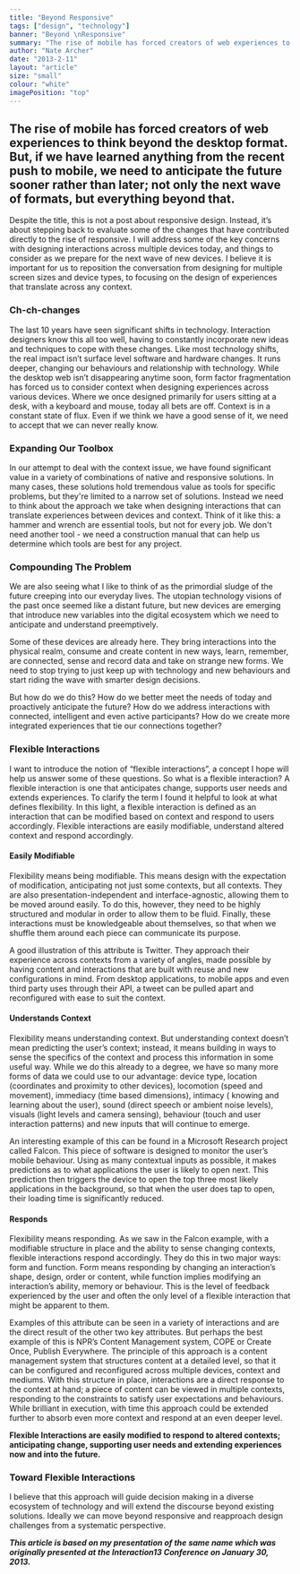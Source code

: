 ```yaml
---
title: "Beyond Responsive"
tags: ["design", "technology"]
banner: "Beyond \nResponsive"
summary: "The rise of mobile has forced creators of web experiences to think beyond the desktop format."
author: "Nate Archer"
date: "2013-2-11"
layout: "article"
size: "small"
colour: "white"
imagePosition: "top"
---
```


## The rise of mobile has forced creators of web experiences to think beyond the desktop format. But, if we have learned anything from the recent push to mobile, we need to anticipate the future sooner rather than later; not only the next wave of formats, but everything beyond that.

Despite the title, this is not a post about responsive design. Instead, it’s about stepping back to evaluate some of the changes that have contributed directly to the rise of responsive. I will address some of the key concerns with designing interactions across multiple devices today, and things to consider as we prepare for the next wave of new devices. I believe it is important for us to reposition the conversation from designing for multiple screen sizes and device types, to focusing on the design of experiences that translate across any context.

### Ch-ch-changes

The last 10 years have seen significant shifts in technology. Interaction designers know this all too well, having to constantly incorporate new ideas and techniques to cope with these changes. Like most technology shifts, the real impact isn’t surface level software and hardware changes. It runs deeper, changing our behaviours and relationship with technology.
While the desktop web isn’t disappearing anytime soon, form factor fragmentation has forced us to consider context when designing experiences across various devices. Where we once designed primarily for users sitting at a desk, with a keyboard and mouse, today all bets are off. Context is in a constant state of flux. Even if we think we have a good sense of it, we need to accept that we can never really know.

### Expanding Our Toolbox

In our attempt to deal with the context issue, we have found significant value in a variety of combinations of native and responsive solutions. In many cases, these solutions hold tremendous value as tools for specific problems, but they're limited to a narrow set of solutions. Instead we need to think about the approach we take when designing interactions that can translate experiences between devices and context. Think of it like this: a hammer and wrench are essential tools, but not for every job. We don't need another tool - we need a construction manual that can help us determine which tools are best for any project.

### Compounding The Problem

We are also seeing what I like to think of as the primordial sludge of the future creeping into our everyday lives. The utopian technology visions of the past once seemed like a distant future, but new devices are emerging that introduce new variables into the digital ecosystem which we need to anticipate and understand preemptively. 

Some of these devices are already here. They bring interactions into the physical realm, consume and create content in new ways, learn, remember, are connected, sense and record data and take on strange new forms.
We need to stop trying to just keep up with technology and new behaviours and start riding the wave with smarter design decisions.

But how do we do this? How do we better meet the needs of today and proactively anticipate the future? How do we address interactions with connected, intelligent and even active participants? How do we create more integrated experiences that tie our connections together?

### Flexible Interactions

I want to introduce the notion of “flexible interactions”, a concept I hope will help us answer some of these questions. So what is a flexible interaction? A flexible interaction is one that anticipates change, supports user needs and extends experiences. To clarify the term I found it helpful to look at what defines flexibility. In this light, a flexible interaction is defined as an interaction that can be modified based on context and respond to users accordingly. Flexible interactions are easily modifiable, understand altered context and respond accordingly. 

#### Easily Modifiable

Flexibility means being modifiable. This means design with the expectation of modification, anticipating not just some contexts, but all contexts. They are also presentation-independent and interface-agnostic, allowing them to be moved around easily. To do this, however, they need to be highly structured and modular in order to allow them to be fluid. Finally, these interactions must be knowledgeable about themselves, so that when we shuffle them around each piece can communicate its purpose.

A good illustration of this attribute is Twitter. They approach their experience across contexts from a variety of angles, made possible by having content and interactions that are built with reuse and new configurations in mind. From desktop applications, to mobile apps and even third party uses through their API, a tweet can be pulled apart and reconfigured with ease to suit the context.

#### Understands Context

Flexibility means understanding context. But understanding context doesn’t mean predicting the user’s context; instead, it means building in ways to sense the specifics of the context and process this information in some useful way. While we do this already to a degree, we have so many more forms of data we could use to our advantage: device type, location (coordinates and proximity to other devices), locomotion (speed and movement), immediacy (time based dimensions), intimacy ( knowing and learning about the user), sound (direct speech or ambient noise levels), visuals (light levels and camera sensing), behaviour (touch and user interaction patterns) and new inputs that will continue to emerge.


An interesting example of this can be found in a Microsoft Research project called Falcon. This piece of software is designed to monitor the user’s mobile behaviour. Using as many contextual inputs as possible, it makes predictions as to what applications the user is likely to open next. This prediction then triggers the device to open the top three most likely applications in the background, so that when the user does tap to open, their loading time is significantly reduced.

#### Responds

Flexibility means responding. As we saw in the Falcon example, with a modifiable structure in place and the ability to sense changing contexts, flexible interactions respond accordingly. They do this in two major ways: form and function. Form means responding by changing an interaction’s shape, design, order or content, while function implies modifying an interaction’s ability, memory or behaviour. This is the level of feedback experienced by the user and often the only level of a flexible interaction that might be apparent to them.

Examples of this attribute can be seen in a variety of interactions and are the direct result of the other two key attributes. But perhaps the best example of this is NPR’s Content Management system, COPE or Create Once, Publish Everywhere. The principle of this approach is a content management system that structures content at a detailed level, so that it can be configured and reconfigured across multiple devices, context and mediums. With this structure in place, interactions are a direct response to the context at hand; a piece of content can be viewed in multiple contexts, responding to the constraints to satisfy user expectations and behaviours. While brilliant in execution, with time this approach could be extended further to absorb even more context and respond at an even deeper level.

**Flexible Interactions are easily modified to respond to altered contexts; anticipating change, supporting user needs and extending experiences now and into the future.**

### Toward Flexible Interactions

I believe that this approach will guide decision making in a diverse ecosystem of technology and will extend the discourse beyond existing solutions. Ideally we can move beyond responsive and reapproach design challenges from a systematic perspective.

_**This article is based on my presentation of the same name which was originally presented at the Interaction13 Conference on January 30, 2013.**_